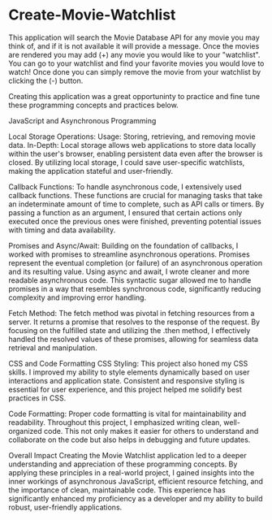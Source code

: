 # Create-Movie-Watchlist

This application will search the Movie Database API for any movie you may think of, and if it is not available it will provide a message. Once the movies are rendered you may add (+) any movie you would like to your "watchlist". You can go to your watchlist and find your favorite movies you would love to watch! Once done you can simply remove the movie from your watchlist by clicking the (-) button.

Creating this application was a great opportuninty to practice and fine tune these programming concepts and practices below.

JavaScript and Asynchronous Programming

Local Storage Operations:
Usage: Storing, retrieving, and removing movie data.
In-Depth: Local storage allows web applications to store data locally within the user's browser, enabling persistent data even after the browser is closed. By utilizing local storage, I could save user-specific watchlists, making the application stateful and user-friendly.

Callback Functions: To handle asynchronous code, I extensively used callback functions. These functions are crucial for managing tasks that take an indeterminate amount of time to complete, such as API calls or timers. By passing a function as an argument, I ensured that certain actions only executed once the previous ones were finished, preventing potential issues with timing and data availability.

Promises and Async/Await: Building on the foundation of callbacks, I worked with promises to streamline asynchronous operations. Promises represent the eventual completion (or failure) of an asynchronous operation and its resulting value. Using async and await, I wrote cleaner and more readable asynchronous code. This syntactic sugar allowed me to handle promises in a way that resembles synchronous code, significantly reducing complexity and improving error handling.

Fetch Method: The fetch method was pivotal in fetching resources from a server. It returns a promise that resolves to the response of the request. By focusing on the fulfilled state and utilizing the .then method, I effectively handled the resolved values of these promises, allowing for seamless data retrieval and manipulation.

CSS and Code Formatting
CSS Styling: This project also honed my CSS skills. I improved my ability to style elements dynamically based on user interactions and application state. Consistent and responsive styling is essential for user experience, and this project helped me solidify best practices in CSS.

Code Formatting: Proper code formatting is vital for maintainability and readability. Throughout this project, I emphasized writing clean, well-organized code. This not only makes it easier for others to understand and collaborate on the code but also helps in debugging and future updates.

Overall Impact
Creating the Movie Watchlist application led to a deeper understanding and appreciation of these programming concepts. By applying these principles in a real-world project, I gained insights into the inner workings of asynchronous JavaScript, efficient resource fetching, and the importance of clean, maintainable code. This experience has significantly enhanced my proficiency as a developer and my ability to build robust, user-friendly applications.
